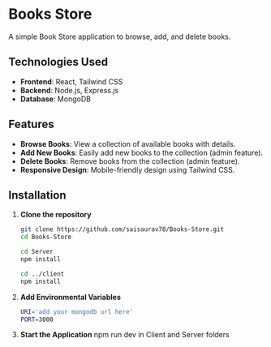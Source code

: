 # Books Store

A simple Book Store application to browse, add, and delete books.

## Technologies Used

- **Frontend**: React, Tailwind CSS
- **Backend**: Node.js, Express.js
- **Database**: MongoDB

## Features

- **Browse Books**: View a collection of available books with details.
- **Add New Books**: Easily add new books to the collection (admin feature).
- **Delete Books**: Remove books from the collection (admin feature).
- **Responsive Design**: Mobile-friendly design using Tailwind CSS.

## Installation

1. **Clone the repository**
   ```bash
   git clone https://github.com/saisaurav78/Books-Store.git
   cd Books-Store

   cd Server 
   npm install 
   
   cd ../client
   npm install

2. **Add Environmental Variables**
   ```bash 
   URI='add your mongodb url here'
   PORT=3000

3. **Start the Application**
   npm run dev in Client and Server folders
